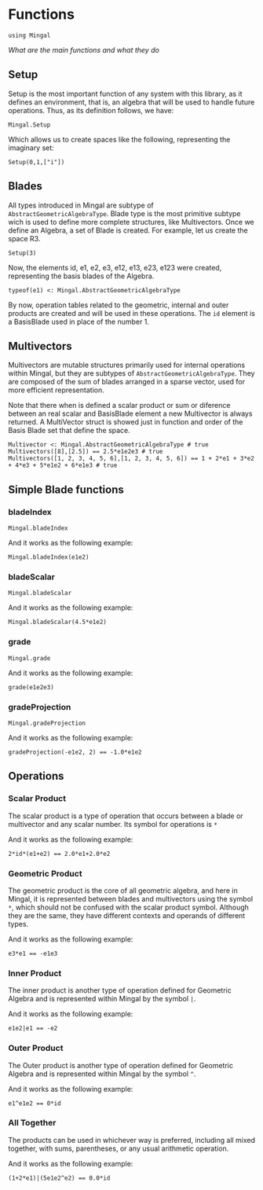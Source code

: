 # Functions

```@setup ss
using Mingal
```

*What are the main functions and what they do*

## Setup

Setup is the most important function of any system with this library, as it defines an environment, that is, an algebra that will be used to handle future operations. Thus, as its definition follows, we have:

```@docs
Mingal.Setup
```

Which allows us to create spaces like the following, representing the imaginary set:

```@example ss
Setup(0,1,["i"])
```

## Blades

All types introduced in Mingal are subtype of `AbstractGeometricAlgebraType`. Blade type is the most primitive subtype wich is used to define more complete structures, like Multivectors. Once we define an Algebra, a set of Blade is created. For example, let us create the space R3.

```@example ss
Setup(3)
```

Now, the elements id, e1, e2, e3, e12, e13, e23, e123 were created, representing the basis blades of the Algebra.

```@example ss
typeof(e1) <: Mingal.AbstractGeometricAlgebraType
```

By now, operation tables related to the geometric, internal and outer products are created and will be used in these operations. The `id` element is a BasisBlade used in place of the number 1.

## Multivectors

Multivectors are mutable structures primarily used for internal operations within Mingal, but they are subtypes of `AbstractGeometricAlgebraType`. They are composed of the sum of blades arranged in a sparse vector, used for more efficient representation.

Note that there when is defined a scalar product or sum or diference between an real scalar and BasisBlade element a new Multivector is always returned. A MultiVector struct is showed just in function and order of the Basis Blade set that define the space.

```@repl ss; continued=true
Multivector <: Mingal.AbstractGeometricAlgebraType # true
Multivectors([8],[2.5]) == 2.5*e1e2e3 # true
Multivectors([1, 2, 3, 4, 5, 6],[1, 2, 3, 4, 5, 6]) == 1 + 2*e1 + 3*e2 + 4*e3 + 5*e1e2 + 6*e1e3 # true
```

## Simple Blade functions

### bladeIndex

```@docs
Mingal.bladeIndex
```

And it works as the following example:

```@repl ss
Mingal.bladeIndex(e1e2)
```

### bladeScalar

```@docs
Mingal.bladeScalar
```

And it works as the following example:

```@repl ss
Mingal.bladeScalar(4.5*e1e2)
```

### grade

```@docs
Mingal.grade
```

And it works as the following example:

```@repl ss
grade(e1e2e3)
```

### gradeProjection

```@docs
Mingal.gradeProjection
```

And it works as the following example:

```@repl ss
gradeProjection(-e1e2, 2) == -1.0*e1e2
```

## Operations

### Scalar Product

The scalar product is a type of operation that occurs between a blade or multivector and any scalar number. Its symbol for operations is `*`

And it works as the following example:

```@repl ss
2*id*(e1+e2) == 2.0*e1+2.0*e2
```

### Geometric Product

The geometric product is the core of all geometric algebra, and here in Mingal, it is represented between blades and multivectors using the symbol `*`, which should not be confused with the scalar product symbol. Although they are the same, they have different contexts and operands of different types.

And it works as the following example:

```@repl ss
e3*e1 == -e1e3
```

### Inner Product

The inner product is another type of operation defined for Geometric Algebra and is represented within Mingal by the symbol `|`.

And it works as the following example:

```@repl ss
e1e2|e1 == -e2
```

### Outer Product

The Outer product is another type of operation defined for Geometric Algebra and is represented within Mingal by the symbol `^`.

And it works as the following example:

```@repl ss
e1^e1e2 == 0*id
```

### All Together

The products can be used in whichever way is preferred, including all mixed together, with sums, parentheses, or any usual arithmetic operation.

And it works as the following example:

```@repl ss
(1+2*e1)|(5e1e2^e2) == 0.0*id
```